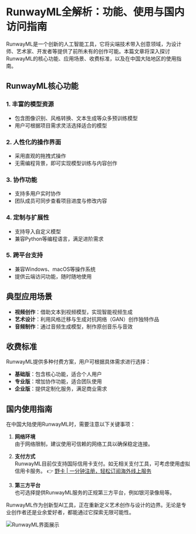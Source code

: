 # RunwayML全解析：功能、使用与国内访问指南

RunwayML是一个创新的人工智能工具，它将尖端技术带入创意领域，为设计师、艺术家、开发者等提供了前所未有的创作可能。本篇文章将深入探讨RunwayML的核心功能、应用场景、收费标准，以及在中国大陆地区的使用指南。

## RunwayML核心功能

### 1. 丰富的模型资源

- 包含图像识别、风格转换、文本生成等众多预训练模型
- 用户可根据项目需求灵活选择适合的模型

### 2. 人性化的操作界面

- 采用直观的拖拽式操作
- 无需编程背景，即可实现模型训练与内容创作

### 3. 协作功能

- 支持多用户实时协作
- 团队成员可同步查看项目进度与修改内容

### 4. 定制与扩展性

- 支持导入自定义模型
- 兼容Python等编程语言，满足进阶需求

### 5. 跨平台支持

- 兼容Windows、macOS等操作系统
- 提供云端访问功能，随时随地使用

## 典型应用场景

- **视频创作**：借助文本到视频模型，实现智能视频生成
- **艺术设计**：利用风格迁移与生成对抗网络（GAN）创作独特作品
- **音频制作**：通过音频生成模型，制作原创音乐与音效

## 收费标准

RunwayML提供多种付费方案，用户可根据具体需求进行选择：
- **基础版**：包含核心功能，适合个人用户
- **专业版**：增加协作功能，适合团队使用
- **企业版**：提供定制化服务，满足商业需求

## 国内使用指南

在中国大陆使用RunwayML时，需要注意以下关键事项：

1. **网络环境**  
   由于网络限制，建议使用可信赖的网络工具以确保稳定连接。

2. **支付方式**  
   RunwayML目前仅支持国际信用卡支付。如无相关支付工具，可考虑使用虚拟信用卡服务。
   👉 [野卡 | 一分钟注册，轻松订阅海外线上服务](https://bbtdd.com/yeka)

3. **第三方平台**  
   也可选择提供RunwayML服务的正规第三方平台，例如银河录像局等。

RunwayML作为创新型AI工具，正在重新定义艺术创作与设计的边界。无论是专业创作者还是业余爱好者，都能通过它探索无限可能性。

![RunwayML界面展示](https://bbtdd.com/wp-content/uploads/img/72403578281.webp)